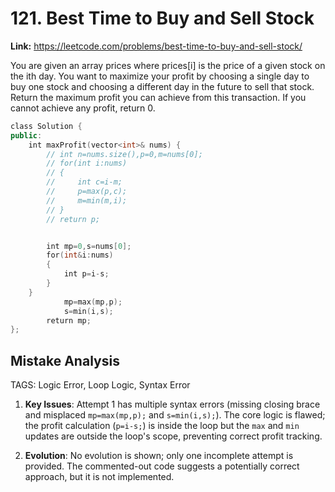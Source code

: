 # 121. Best Time to Buy and Sell Stock

**Link:** https://leetcode.com/problems/best-time-to-buy-and-sell-stock/

You are given an array prices where prices[i] is the price of a given stock on the ith day. You want to maximize your profit by choosing a single day to buy one stock and choosing a different day in the future to sell that stock. Return the maximum profit you can achieve from this transaction. If you cannot achieve any profit, return 0.

```cpp
class Solution {
public:
    int maxProfit(vector<int>& nums) {
        // int n=nums.size(),p=0,m=nums[0];
        // for(int i:nums)
        // {
        //     int c=i-m;
        //     p=max(p,c);
        //     m=min(m,i);
        // }
        // return p;


        int mp=0,s=nums[0];
        for(int&i:nums)
        {
            int p=i-s;
        }
    }
            mp=max(mp,p);
            s=min(i,s);
        return mp;
};
```

## Mistake Analysis

TAGS: Logic Error, Loop Logic, Syntax Error

1. **Key Issues**: Attempt 1 has multiple syntax errors (missing closing brace and misplaced `mp=max(mp,p);` and `s=min(i,s);`). The core logic is flawed; the profit calculation (`p=i-s;`) is inside the loop but the `max` and `min` updates are outside the loop's scope, preventing correct profit tracking.

2. **Evolution**: No evolution is shown; only one incomplete attempt is provided.  The commented-out code suggests a potentially correct approach, but it is not implemented.

